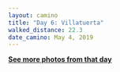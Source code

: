 ```yaml
---
layout: camino
title: "Day 6: Villatuerta"
walked_distance: 22.3
date_camino: May 4, 2019
---
```


[**See more photos from that day**](https://photos.app.goo.gl/ZHG9ViLYmLS5JYuLA)

